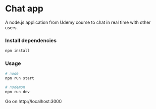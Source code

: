 # Chat app

A node.js application from Udemy course to chat in real time with other users.

### Install dependencies
```sh
npm install
```

### Usage
```sh
# node
npm run start
```

```sh
# nodemon
npm run dev
```
Go on http://localhost:3000

